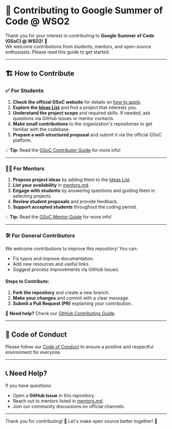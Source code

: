 # 📜 Contributing to Google Summer of Code @ WSO2 

Thank you for your interest in contributing to **Google Summer of Code (GSoC) @ WSO2!** 🚀  
We welcome contributions from students, mentors, and open-source enthusiasts. Please read this guide to get started.  

---

## 🏗 How to Contribute  

### ✅ For Students  
1. **Check the official GSoC website** for details on [how to apply](https://summerofcode.withgoogle.com/).  
2. **Explore the [Ideas List](./ideas-list.md)** and find a project that interests you.  
3. **Understand the project scope** and required skills. If needed, ask questions via GitHub Issues or mentor contacts.  
4. **Make small contributions** to the organization's repositories to get familiar with the codebase.  
5. **Prepare a well-structured proposal** and submit it via the official GSoC platform.  

💡 **Tip:** Read the [GSoC Contributor Guide](https://google.github.io/gsocguides/student/) for more info!  

---

### 👨‍🏫 For Mentors  
1. **Propose project ideas** by adding them to the [Ideas List](./ideas-list.md).  
2. **List your availability** in [mentors.md](./mentors.md).  
3. **Engage with students** by answering questions and guiding them in selecting projects.  
4. **Review student proposals** and provide feedback.  
5. **Support accepted students** throughout the coding period.  

💡 **Tip:** Read the [GSoC Mentor Guide](https://google.github.io/gsocguides/mentor/) for more info!  

---

### 🛠 For General Contributors  
We welcome contributions to improve this repository! You can:  
- Fix typos and improve documentation.  
- Add new resources and useful links.  
- Suggest process improvements via GitHub Issues.  

#### Steps to Contribute:  
1. **Fork the repository** and create a new branch.  
2. **Make your changes** and commit with a clear message.  
3. **Submit a Pull Request (PR)** explaining your contribution.  

📌 **Need help?** Check our [GitHub Contributing Guide](https://wso2.github.io/).  

---

## 🚀 Code of Conduct  

Please follow our [Code of Conduct](./CODE_OF_CONDUCT.md) to ensure a positive and respectful environment for everyone.  

---

## 📞 Need Help?  

If you have questions:  
- Open a **GitHub Issue** in this repository.  
- Reach out to mentors listed in [mentors.md](./mentors.md).  
- Join our community discussions on official channels.  

---

Thank you for contributing! 💙 Let's make open source better together! 🚀  
